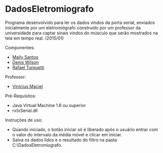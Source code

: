 DadosEletromiografo
===========================
Programa desenvolvido para ler os dados vindos da porta serial, enviados inicialmente por um eletromiógrafo construído por um professor da universidade para captar sinais vindos do músculo que serão mostrados na tela em tempo real. (2015/01)

Componentes:
* [Maily Santos](https://github.com/mailysantos)
* [Denis Wilson](https://github.com/DenisWP)
* [Rafael Turquetti](https://github.com/rturquetti)
 
Professor:
* [Vinícius Maciel](https://github.com/trumae)

Pré-Requisitos:
* Java Virtual Machine 1.8 ou superior
* rxtxSerial.dll

Instruções de uso:
* Quando iniciado, o botão iniciar só é liberado após o usuário entrar com o valor do intervalo da média móvel e clicar em iniciar. 
* Salva os dados lidos e o resultado do filtro na pasta C:\DadosEletromiografo.
